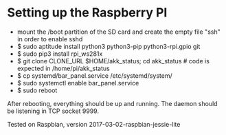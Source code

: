 
# Setting up the Raspberry PI

* mount the /boot partition of the SD card and create the empty file
  "ssh" in order to enable sshd
* $ sudo aptitude install python3 python3-pip python3-rpi.gpio git
* $ sudo pip3 install rpi\_ws281x
* $ git clone CLONE\_URL $HOME/akk\_status; cd akk\_status # code is
  expected in /home/pi/akk\_status
* $ cp systemd/bar\_panel.service /etc/systemd/system/
* $ sudo systemctl enable bar\_panel.service
* $ sudo reboot

After rebooting, everything should be up and running. The daemon should
be listening in TCP socket 9999.

Tested on Raspbian, version 2017-03-02-raspbian-jessie-lite
